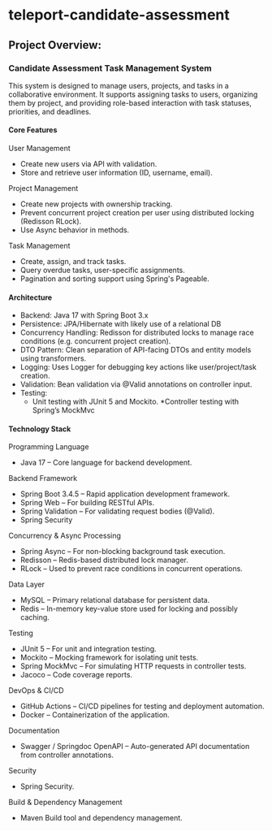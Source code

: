 # teleport-candidate-assessment
## Project Overview: 
### Candidate Assessment Task Management System
This system is designed to manage users, projects, and tasks in a collaborative environment. It supports assigning tasks to users, organizing them by project, and providing role-based interaction with task statuses, priorities, and deadlines.

#### Core Features
User Management
* Create new users via API with validation.
* Store and retrieve user information (ID, username, email).

Project Management
* Create new projects with ownership tracking.
* Prevent concurrent project creation per user using distributed locking (Redisson RLock).
* Use Async behavior in methods.

Task Management
* Create, assign, and track tasks.
* Query overdue tasks, user-specific assignments.
* Pagination and sorting support using Spring's Pageable.                                                                   
                                                                                                                        
#### Architecture
* Backend: Java 17 with Spring Boot 3.x
* Persistence: JPA/Hibernate with likely use of a relational DB
* Concurrency Handling: Redisson for distributed locks to manage race conditions (e.g. concurrent project creation).
* DTO Pattern: Clean separation of API-facing DTOs and entity models using transformers.
* Logging: Uses Logger for debugging key actions like user/project/task creation.
* Validation: Bean validation via @Valid annotations on controller input.
* Testing:
  * Unit testing with JUnit 5 and Mockito.
  *Controller testing with Spring’s MockMvc

#### Technology Stack
Programming Language
* Java 17 – Core language for backend development.

Backend Framework
* Spring Boot 3.4.5 – Rapid application development framework.
* Spring Web – For building RESTful APIs.
* Spring Validation – For validating request bodies (@Valid).
* Spring Security

Concurrency & Async Processing
* Spring Async – For non-blocking background task execution.
* Redisson – Redis-based distributed lock manager.
* RLock – Used to prevent race conditions in concurrent operations.

Data Layer
* MySQL – Primary relational database for persistent data.
* Redis – In-memory key-value store used for locking and possibly caching.

Testing
* JUnit 5 – For unit and integration testing.
* Mockito – Mocking framework for isolating unit tests.
* Spring MockMvc – For simulating HTTP requests in controller tests.
* Jacoco – Code coverage reports.

DevOps & CI/CD
* GitHub Actions – CI/CD pipelines for testing and deployment automation.
* Docker – Containerization of the application.

Documentation
* Swagger / Springdoc OpenAPI – Auto-generated API documentation from controller annotations.

Security
* Spring Security.

Build & Dependency Management
* Maven Build tool and dependency management.











